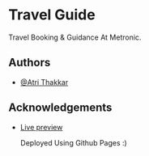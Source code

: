 
# Travel Guide

Travel Booking & Guidance At Metronic.

## Authors

- [@Atri Thakkar](https://github.com/atri02092004)




## Acknowledgements

 - [Live preview](https://atri02092004.github.io/2201030430055/assignment_2/)
   
   Deployed Using Github Pages :)
 


